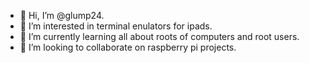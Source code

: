 - 👋 Hi, I’m @glump24.
- 👀 I’m interested in terminal enulators for ipads.
- 🌱 I’m currently learning all about roots of computers and root users.
- 💞️ I’m looking to collaborate on raspberry pi projects.

<!---
glump24/glump24 is a ✨ special ✨ repository because its `README.md` (this file) appears on your GitHub profile.
You can click the Preview link to take a look at your changes.
--->
